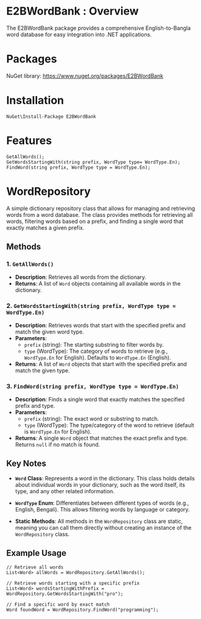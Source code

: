 # E2BWordBank : Overview
The E2BWordBank package provides a comprehensive English-to-Bangla word database for easy integration into .NET applications.
# Packages
NuGet library: https://www.nuget.org/packages/E2BWordBank
# Installation

````
NuGet\Install-Package E2BWordBank
````
# Features
````
GetAllWords();
GetWordsStartingWith(string prefix, WordType type= WordType.En);
FindWord(string prefix, WordType type = WordType.En);
````

# WordRepository

A simple dictionary repository class that allows for managing and retrieving words from a word database. The class provides methods for retrieving all words, filtering words based on a prefix, and finding a single word that exactly matches a given prefix.

## Methods

### 1. `GetAllWords()`
- **Description**: Retrieves all words from the dictionary.
- **Returns**: A list of `Word` objects containing all available words in the dictionary.

### 2. `GetWordsStartingWith(string prefix, WordType type = WordType.En)`
- **Description**: Retrieves words that start with the specified prefix and match the given word type.
- **Parameters**:
  - `prefix` (string): The starting substring to filter words by.
  - `type` (WordType): The category of words to retrieve (e.g., `WordType.En` for English). Defaults to `WordType.En` (English).
- **Returns**: A list of `Word` objects that start with the specified prefix and match the given type.

### 3. `FindWord(string prefix, WordType type = WordType.En)`
- **Description**: Finds a single word that exactly matches the specified prefix and type.
- **Parameters**:
  - `prefix` (string): The exact word or substring to match.
  - `type` (WordType): The type/category of the word to retrieve (default is `WordType.En` for English).
- **Returns**: A single `Word` object that matches the exact prefix and type. Returns `null` if no match is found.

## Key Notes

- **`Word` Class**: Represents a word in the dictionary. This class holds details about individual words in your dictionary, such as the word itself, its type, and any other related information.
  
- **`WordType` Enum**: Differentiates between different types of words (e.g., English, Bengali). This allows filtering words by language or category.

- **Static Methods**: All methods in the `WordRepository` class are static, meaning you can call them directly without creating an instance of the `WordRepository` class.

## Example Usage

```
// Retrieve all words
List<Word> allWords = WordRepository.GetAllWords();

// Retrieve words starting with a specific prefix
List<Word> wordsStartingWithPrefix = WordRepository.GetWordsStartingWith("pro");

// Find a specific word by exact match
Word foundWord = WordRepository.FindWord("programming");
```
